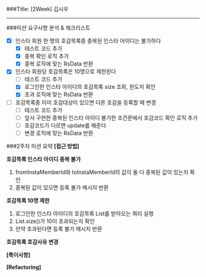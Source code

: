 ###Title: [2Week] 김시우

---

###미션 요구사항 분석 & 체크리스트
- [x] 인스타 회원 한 명의 호감목록중 중복된 인스타 아이디는 불가하다
  - [x] 테스트 코드 추가
  - [x] 중복 확인 로직 추가
  - [x] 중복 로직에 맞는 RsData 반환
- [x] 인스타 회원당 호감목록은 10명으로 제한된다
  - [ ] 테스트 코드 추가
  - [x] 로그인한 인스타 아이디의 호감목록 size 조회, 한도치 확인
  - [x] 초과 로직에 맞는 RsData 반환
- [ ] 호감목록중 이미 호감대상이 있으면 다른 호감을 등록할 때 변경
  - [ ] 테스트 코드 추가
  - [ ] 앞서 구현한 중복된 인스타 아이디 불가한 조건문에서 호감코드 확인 로직 추가
  - [ ] 호감코드가 다르면 update를 해준다
  - [ ] 변경 로직에 맞는 RsData 반환

###2주차 미션 요약
**[접근 방법]**

**호감목록 인스타 아이디 중복 불가**
1. fromInstaMemberId와 toInstaMemberId의 값이 둘 다 중복된 값이 있는지 확인
2. 중복된 값이 있으면 등록 불가 메시지 반환

**호감목록 10명 제한**
1. 로그인한 인스타 아이디의 호감목록 List를 받아오는 쿼리 실행
2. List.size()가 10이 초과되는지 확인
3. 만약 초과된다면 등록 불가 메시지 반환

**호감목록 호감사유 변경**

**[특이사항]**

**[Refactoring]**
